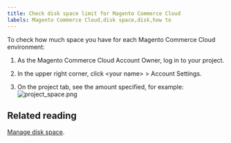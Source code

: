 ```yaml
---
title: Check disk space limit for Magento Commerce Cloud
labels: Magento Commerce Cloud,disk space,disk,how to
---
```


To check how much space you have for each Magento Commerce Cloud environment:

1. As the Magento Commerce Cloud Account Owner, log in to your project.
    
    
1. In the upper right corner, click &lt;your name> > Account Settings.
    
    
1. On the project tab, see the amount specified, for example:  
     ![project_space.png](https://support.magento.com/hc/article_attachments/360045010711/project_space.png)

## Related reading

[Manage disk space](https://devdocs.magento.com/cloud/project/manage-disk-space.html).